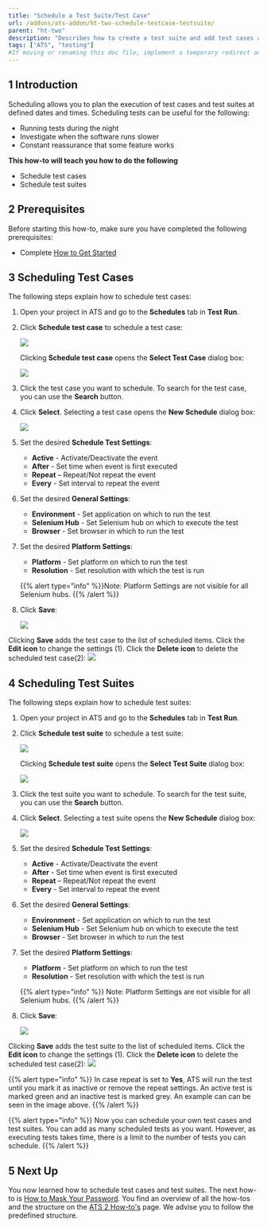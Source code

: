 ```yaml
---
title: "Schedule a Test Suite/Test Case"
url: /addons/ats-addon/ht-two-schedule-testcase-testsuite/
parent: "ht-two"
description: "Describes how to create a test suite and add test cases and test suites to your test suite."
tags: ["ATS", "testing"]
#If moving or renaming this doc file, implement a temporary redirect and let the respective team know they should update the URL in the product. See Mapping to Products for more details.
---
```


## 1 Introduction

Scheduling allows you to plan the execution of test cases and test suites at defined dates and times. 
Scheduling tests can be useful for the following:

* Running tests during the night 
* Investigate when the software runs slower 
* Constant reassurance that some feature works 

**This how-to will teach you  how to do the following**

* Schedule test cases
* Schedule test suites

## 2 Prerequisites

Before starting this how-to, make sure you have completed the following prerequisites:

* Complete [How to Get Started](ht-two-getting-started)

## 3 Scheduling Test Cases

The following steps explain how to schedule test cases:

1.	Open your project in ATS and go to the **Schedules** tab in **Test Run**.
2.  Click **Schedule test case** to schedule a test case:

    ![](/attachments/addons/ats-addon/ht/ht-two/ht-two-schedule-testcase-testsuite/Schedules-tab-TC.png)

    Clicking **Schedule test case** opens the **Select Test Case** dialog box:

    ![](/attachments/addons/ats-addon/ht/ht-two/ht-two-schedule-testcase-testsuite/select-testcase-dialog.png)

3. Click the test case you want to schedule. To search for the test case, you can use the **Search** button.
4.	Click **Select**. Selecting a test case opens the **New Schedule** dialog box:

    ![](/attachments/addons/ats-addon/ht/ht-two/ht-two-schedule-testcase-testsuite/new-schedule-dialog.png)

5.	Set the desired **Schedule Test Settings**: 

    * **Active** - Activate/Deactivate the event
    * **After** - Set time when event is first executed
    * **Repeat** – Repeat/Not repeat the event
    * **Every** - Set interval to repeat the event

6.  Set the desired **General Settings**: 

    * **Environment** - Set application on which to run the test
    * **Selenium Hub** - Set Selenium hub on which to execute the test
    * **Browser** - Set browser in which to run the test

7.  Set the desired **Platform Settings**: 

	* **Platform** - Set platform on which to run the test
	* **Resolution** - Set resolution with which the test is run

	{{% alert type="info" %}}Note: Platform Settings are not visible for all Selenium hubs.
	{{% /alert %}}

6.	Click **Save**:

    ![](/attachments/addons/ats-addon/ht/ht-two/ht-two-schedule-testcase-testsuite/new-schedule-filled.png)

Clicking **Save** adds the test case to the list of scheduled items. Click the **Edit icon** to change the settings (1). Click the **Delete icon** to delete the scheduled test case(2):
![](/attachments/addons/ats-addon/ht/ht-two/ht-two-schedule-testcase-testsuite/scheduled-testcase.png)

## 4 Scheduling Test Suites

The following steps explain how to schedule test suites:

1.	Open your project in ATS and go to the **Schedules** tab in **Test Run**.
2.	Click **Schedule test suite** to schedule a test suite:
  
    ![](/attachments/addons/ats-addon/ht/ht-two/ht-two-schedule-testcase-testsuite/Schedules-tab-TS.png)

    Clicking **Schedule test suite** opens the **Select Test Suite** dialog box:

    ![](/attachments/addons/ats-addon/ht/ht-two/ht-two-schedule-testcase-testsuite/select-testsuite-dialog.png)

3. Click the test suite you want to schedule. To search for the test suite, you can use the **Search** button.
4.	Click **Select**. Selecting a test suite opens the **New Schedule** dialog box:

    ![](/attachments/addons/ats-addon/ht/ht-two/ht-two-schedule-testcase-testsuite/new-schedule-dialog.png)

5.	Set the desired **Schedule Test Settings**:

    * **Active** - Activate/Deactivate the event
	* **After** - Set time when event is first executed
	* **Repeat** – Repeat/Not repeat the event
	* **Every** - Set interval to repeat the event

6.  Set the desired **General Settings**: 

    * **Environment** - Set application on which to run the test
	* **Selenium Hub** - Set Selenium hub on which to execute the test
	* **Browser** - Set browser in which to run the test

7.  Set the desired **Platform Settings**: 

	* **Platform** - Set platform on which to run the test
	* **Resolution** - Set resolution with which the test is run

	{{% alert type="info" %}}
	Note: Platform Settings are not visible for all Selenium hubs.
	{{% /alert %}}

6.	Click **Save**:

	![](/attachments/addons/ats-addon/ht/ht-two/ht-two-schedule-testcase-testsuite/new-schedule-filled.png)

Clicking **Save** adds the test suite to the list of scheduled items. Click the **Edit icon** to change the settings (1). Click the **Delete icon** to delete the scheduled test case(2):
![](/attachments/addons/ats-addon/ht/ht-two/ht-two-schedule-testcase-testsuite/scheduled-testsuite-g.png)

{{% alert type="info" %}}
In case repeat is set to **Yes**, ATS will run the test until you mark it as inactive or remove the repeat settings. An active test is marked green and an inactive test is marked grey. An example can can be seen in the image above.
{{% /alert %}}

{{% alert type="info" %}}
Now you can schedule your own test cases and test suites. You can add as many scheduled tests as you want. However, as executing tests takes time, there is a limit to the number of tests you can schedule.
{{% /alert %}}

## 5 Next Up

You now learned how to schedule test cases and test suites. The next how-to is [How to Mask Your Password](ht-two-mask-your-password). You find an overview of all the how-tos and the structure on the [ATS 2 How-to's](ht-two) page. We advise you to follow the predefined structure.
